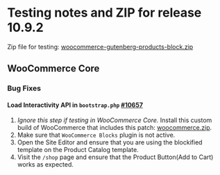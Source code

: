 # Testing notes and ZIP for release 10.9.2

Zip file for testing: [woocommerce-gutenberg-products-block.zip](https://github.com/woocommerce/woocommerce-blocks/files/12392788/woocommerce-gutenberg-products-block.zip)

## WooCommerce Core

### Bug Fixes

#### Load Interactivity API in `bootstrap.php` [#10657](https://github.com/woocommerce/woocommerce-blocks/pull/10657)

1. *Ignore this step if testing in WooCommerce Core.* Install this custom build of WooCommerce that includes this patch: [woocommerce.zip](https://github.com/woocommerce/woocommerce-blocks/files/12378677/woocommerce.zip).
2. Make sure that `WooCommerce Blocks` plugin is not active.
3. Open the Site Editor and ensure that you are using the blockified template on the Product Catalog template.
4. Visit the `/shop` page and ensure that the Product Button(Add to Cart) works as expected.
